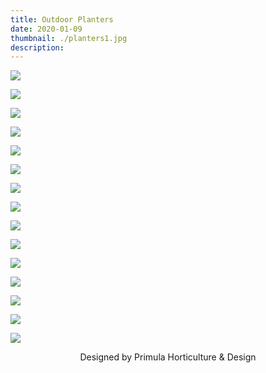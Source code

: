 ```yaml
---
title: Outdoor Planters
date: 2020-01-09
thumbnail: ./planters1.jpg
description:
---
```


<div class="kg-card kg-image-card kg-width-wide">

![](./planter.jpg)

</div>

<div class="kg-card kg-image-card kg-width-wide">

![](./planters2.jpg)

</div>

<div class="kg-card kg-image-card kg-width-wide">

![](./planters3.jpg)

</div>

<div class="kg-card kg-image-card kg-width-wide">

![](./planters5.jpg)

</div>

<div class="kg-card kg-image-card kg-width-wide">

![](./planters6.jpg)

</div>

<div class="kg-card kg-image-card kg-width-wide">

![](./planters7.jpg)

</div>

<div class="kg-card kg-image-card kg-width-wide">

![](./planters10.jpg)

</div>

<div class="kg-card kg-image-card kg-width-wide">

![](./planters11.jpg)

</div>

<div class="kg-card kg-image-card kg-width-wide">

![](./planters12.jpg)

</div>

<div class="kg-card kg-image-card kg-width-wide">

![](./planters13.jpg)

</div>

<div class="kg-card kg-image-card kg-width-wide">

![](./planters14.jpg)

</div>

<div class="kg-card kg-image-card kg-width-wide">

![](./planters15.jpg)

</div>

<div class="kg-card kg-image-card kg-width-wide">

![](./planters16.jpg)

</div>

<div class="kg-card kg-image-card kg-width-wide">

![](./planters17.jpg)

</div>

<div class="kg-card kg-image-card kg-width-wide">

![](./planters18.jpg)

</div>

<div style="text-align:center">
Designed by Primula Horticulture & Design
</div>
